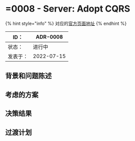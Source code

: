 # =0008 - Server: Adopt CQRS

{% hint style="info" %}
对应的[官方页面地址](https://contributing.bitwarden.com/architecture/adr/server-CQRS-pattern)
{% endhint %}

| ID：  | ADR-0008   |
| ---- | ---------- |
| 状态：  | 进行中        |
| 发表于： | 2022-07-15 |

## 背景和问题陈述​ <a href="#context-and-problem-statement" id="context-and-problem-statement"></a>

## 考虑的方案​ <a href="#considered-options" id="considered-options"></a>

## 决策结果​ <a href="#decision-outcome" id="decision-outcome"></a>

## 过渡计划​ <a href="#transition-plan" id="transition-plan"></a>
